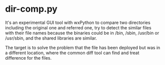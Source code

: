 # dir-comp.py

It's an experimental GUI tool with wxPython to compare two directories
including the original one and referred one, try to detect the similar files
with their file names because the binaries could be in /bin, /sbin, /usr/bin
or /usr/sbin, and the shared libraries are similar.

The target is to solve the problem that the file has been deployed but was in
a different location, where the common diff tool can find and treat difference
for the files.


